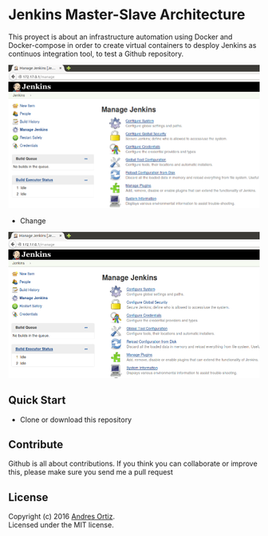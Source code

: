 # Jenkins Master-Slave Architecture 
This proyect is about an infrastructure automation using Docker and Docker-compose in order to create virtual containers to desploy Jenkins as continuos integration tool, to test a Github repository.

![alt tag](https://github.com/andresort28/jenkins-master-slave-achitecture/blob/master/img/f6.png)

- Change

![alt tag](https://github.com/andresort28/jenkins-master-slave-achitecture/blob/master/img/f6copy.png)

## Quick Start
- Clone or download this repository

## Contribute
Github is all about contributions. If you think you can collaborate or improve this, please make sure you send me a pull request

## License
Copyright (c) 2016 [Andres Ortiz](http://www.andresfelipeortiz.com).  
Licensed under the MIT license.
